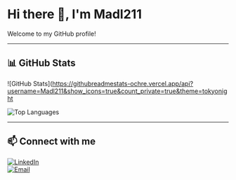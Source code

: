 # Hi there 👋, I'm Madl211

Welcome to my GitHub profile!

---

## 📊 GitHub Stats

![GitHub Stats](https://githubreadmestats-ochre.vercel.app/api?username=Madl211&show_icons=true&count_private=true&theme=tokyonight

![Top Languages](https://githubreadmestats-ochre.vercel.app/api/top-langs/?username=Madl211&layout=compact&count_private=true&theme=tokyonight)

---

## 📫 Connect with me

[![LinkedIn](https://img.shields.io/badge/LinkedIn-0077B5?style=for-the-badge&logo=linkedin&logoColor=white)](https://www.linkedin.com/in/mathis-behrendt-5ab5ba37a/)  
[![Email](https://img.shields.io/badge/Email-D14836?style=for-the-badge&logo=gmail&logoColor=white)](mailto:mathis@unitofashion.de)
